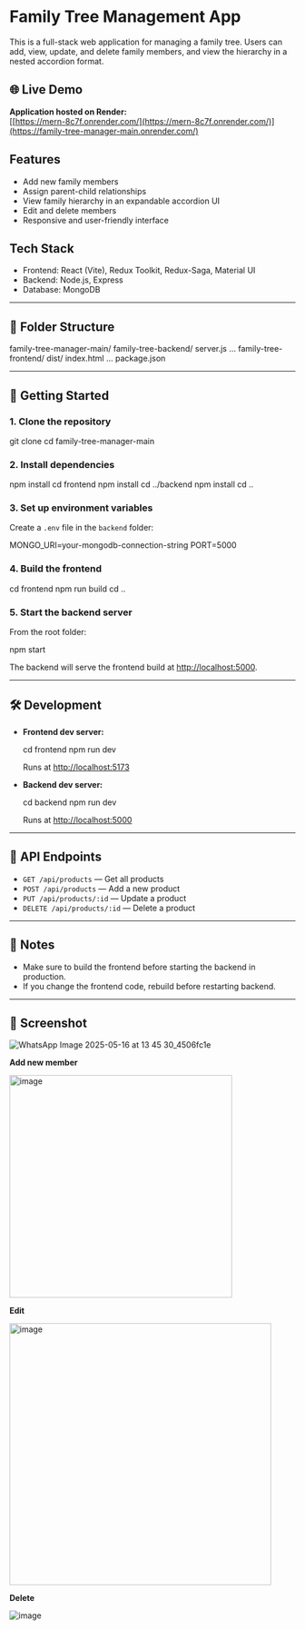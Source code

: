 # Family Tree Management App

This is a full-stack web application for managing a family tree. Users can add, view, update, and delete family members, and view the hierarchy in a nested accordion format.

## 🌐 Live Demo

**Application hosted on Render:**  
[[https://mern-8c7f.onrender.com/](https://mern-8c7f.onrender.com/)](https://family-tree-manager-main.onrender.com/)

## Features

- Add new family members
- Assign parent-child relationships
- View family hierarchy in an expandable accordion UI
- Edit and delete members
- Responsive and user-friendly interface

## Tech Stack

- Frontend: React (Vite), Redux Toolkit, Redux-Saga, Material UI
- Backend: Node.js, Express
- Database: MongoDB

---


## 📁 Folder Structure


family-tree-manager-main/
  family-tree-backend/
    server.js
    ...
  family-tree-frontend/
    dist/
      index.html
    ...
  package.json


---

## 🚀 Getting Started

### 1. **Clone the repository**

git clone <your-repo-url>
cd family-tree-manager-main


### 2. **Install dependencies**

npm install
cd frontend
npm install
cd ../backend
npm install
cd ..

### 3. **Set up environment variables**

Create a `.env` file in the `backend` folder:

MONGO_URI=your-mongodb-connection-string
PORT=5000

### 4. **Build the frontend**

cd frontend
npm run build
cd ..

### 5. **Start the backend server**

From the root folder:

npm start

The backend will serve the frontend build at [http://localhost:5000](http://localhost:5000).

---

## 🛠 Development

- **Frontend dev server:**  
 
  cd frontend
  npm run dev

  Runs at [http://localhost:5173](http://localhost:5173)

- **Backend dev server:**  

  cd backend
  npm run dev

  Runs at [http://localhost:5000](http://localhost:5000)

---

## 🔗 API Endpoints

- `GET /api/products` — Get all products
- `POST /api/products` — Add a new product
- `PUT /api/products/:id` — Update a product
- `DELETE /api/products/:id` — Delete a product

---

## 📝 Notes

- Make sure to build the frontend before starting the backend in production.
- If you change the frontend code, rebuild before restarting backend.

---

## 📄 Screenshot


![WhatsApp Image 2025-05-16 at 13 45 30_4506fc1e](https://github.com/user-attachments/assets/6c3d7cd3-a20d-4ce5-8283-dc168bd00c3c)

**Add new member**

<img width="392" alt="image" src="https://github.com/user-attachments/assets/160a10d5-c752-438a-baca-e33c1afbe7cc" />


**Edit**

<img width="461" alt="image" src="https://github.com/user-attachments/assets/25e98fca-0e99-4b97-b42d-5ced68a34164" />

**Delete**

![image](https://github.com/user-attachments/assets/a2eb6cb0-eacf-4e61-b4be-3bb0ed3246d4)









